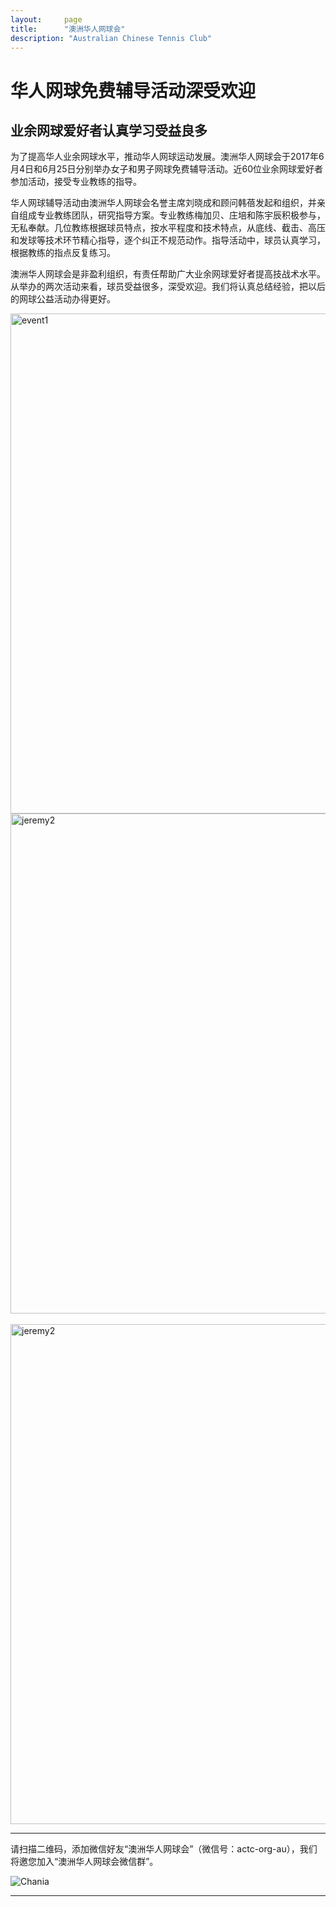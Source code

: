 ```yaml
---
layout:     page
title:      "澳洲华人网球会"
description: "Australian Chinese Tennis Club"
---
```

<h1>华人网球免费辅导活动深受欢迎</h1>
<h2>业余网球爱好者认真学习受益良多</h2>

<p>为了提高华人业余网球水平，推动华人网球运动发展。澳洲华人网球会于2017年6月4日和6月25日分别举办女子和男子网球免费辅导活动。近60位业余网球爱好者参加活动，接受专业教练的指导。</p>
<p>华人网球辅导活动由澳洲华人网球会名誉主席刘晓成和顾问韩蓓发起和组织，并亲自组成专业教练团队，研究指导方案。专业教练梅加贝、庄培和陈宇辰积极参与，无私奉献。几位教练根据球员特点，按水平程度和技术特点，从底线、截击、高压和发球等技术环节精心指导，逐个纠正不规范动作。指导活动中，球员认真学习，根据教练的指点反复练习。</p>
<p>澳洲华人网球会是非盈利组织，有责任帮助广大业余网球爱好者提高技战术水平。从举办的两次活动来看，球员受益很多，深受欢迎。我们将认真总结经验，把以后的网球公益活动办得更好。</p>

<img class="img-responsive" src="https://farm5.staticflickr.com/4342/36998687711_cbc8391f9f_c.jpg" alt="event1" width="800" />
<br>
<img class="img-responsive" src="https://farm5.staticflickr.com/4338/37140962635_680137a39a_c.jpg" alt="jeremy2" width="800" />
<br>
<br>
<img class="img-responsive" src="https://farm5.staticflickr.com/4230/35095748046_dbf59bb7fc_c.jpg" alt="jeremy2" width="800" />

<hr>
<p>请扫描二维码，添加微信好友“澳洲华人网球会”（微信号：actc-org-au），我们将邀您加入“澳洲华人网球会微信群”。</p>
<div class="row">
  <div class="col-xs-offset-1 col-xs-10 col-sm-offset-2 col-sm-8 col-md-offset-2 col-md-8 col-lg-offset-2 col-lg-8">
    <img class="img-responsive" src="https://c5.staticflickr.com/9/8179/28251007604_30faf539bc_z.jpg" alt="Chania" />
  </div>
</div>
<hr>
